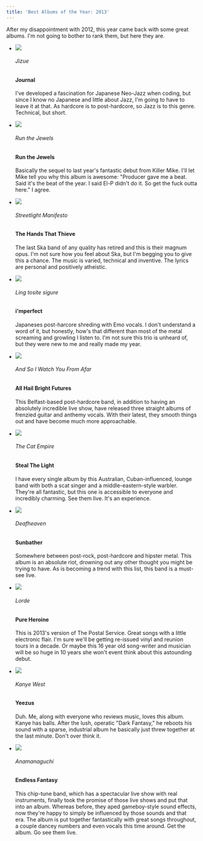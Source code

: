 ```yaml
---
title: 'Best Albums of the Year: 2013'
---
```


After my disappointment with 2012, this year came back with some great albums. I'm not going to bother to rank them, but here they are.

<ul class="albums">
  <li>
    <div class='cover'>
      <img src='/albums/2013/5.jpg' /><div></div>
    </div>
    <div class='content'>
      <h6>Jizue</h6>
      <h4>Journal</h4>
      <p>I've developed a fascination for Japanese Neo-Jazz when coding, but since I know no Japanese and little about Jazz, I'm going to have to leave it at that. As hardcore is to post-hardcore, so Jazz is to this genre. Technical, but short.</p>
    </div>
  </li>
  <li>
    <div class='cover'>
      <img src='/albums/2013/8.jpg' /><div></div>
    </div>
    <div class='content'>
      <h6>Run the Jewels</h6>
      <h4>Run the Jewels</h4>
      <p>Basically the sequel to last year's fantastic debut from Killer Mike. I'll let Mike tell you why this album is awesome: "Producer gave me a beat. Said it's the beat of the year. I said El-P didn't do it. So get the fuck outta here." I agree.</p>
    </div>
  </li>
  <li>
    <div class='cover'>
      <img src='/albums/2013/9.jpg' /><div></div>
    </div>
    <div class='content'>
      <h6>Streetlight Manifesto</h6>
      <h4>The Hands That Thieve</h4>
      <p>The last Ska band of any quality has retired and this is their magnum opus. I'm not sure how you feel about Ska, but I'm begging you to give this a chance. The music is varied, technical and inventive. The lyrics are personal and positively atheistic.</p>
    </div>
  </li>
  <li>
    <div class='cover'>
      <img src='/albums/2013/10.jpg' /><div></div>
    </div>
    <div class='content'>
      <h6>Ling tosite sigure</h6>
      <h4>i'mperfect</h4>
      <p>Japaneses post-harcore shreding with Emo vocals. I don't understand a word of it, but honestly, how's that different than most of the metal screaming and growling I listen to. I'm not sure this trio is unheard of, but they were new to me and really made my year.</p>
    </div>
  </li>
  <li>
    <div class='cover'>
      <img src='/albums/2013/2.jpg' /><div></div>
    </div>
    <div class='content'>
      <h6>And So I Watch You From Afar</h6>
      <h4>All Hail Bright Futures</h4>
      <p>This Belfast-based post-hardcore band, in addition to having an absolutely incredible live show, have released three straight albums of frenzied guitar and anthemy vocals. With their latest, they smooth things out and have become much more approachable.</p>
    </div>
  </li>
  <li>
    <div class='cover'>
      <img src='/albums/2013/3.jpg' /><div></div>
    </div>
    <div class='content'>
      <h6>The Cat Empire</h6>
      <h4>Steal The Light</h4>
      <p>I have every single album by this Australian, Cuban-influenced, lounge band with both a scat singer and a middle-eastern-style warbler. They're all fantastic, but this one is accessible to everyone and incredibly charming. See them live. It's an experience.</p>
    </div>
  </li>
  <li>
    <div class='cover'>
      <img src='/albums/2013/4.jpg' /><div></div>
    </div>
    <div class='content'>
      <h6>Deafheaven</h6>
      <h4>Sunbather</h4>
      <p>Somewhere between post-rock, post-hardcore and hipster metal. This album is an absolute riot, drowning out any other thought you might be trying to have. As is becoming a trend with this list, this band is a must-see live.</p>
    </div>
  </li>
  <li>
    <div class='cover'>
      <img src='/albums/2013/7.jpg' /><div></div>
    </div>
    <div class='content'>
      <h6>Lorde</h6>
      <h4>Pure Heroine</h4>
      <p>This is 2013's version of The Postal Service. Great songs with a little electronic flair. I'm sure we'll be getting re-issued vinyl and reunion tours in a decade. Or maybe this 16 year old song-writer and musician will be so huge in 10 years she won't event think about this astounding debut.</p>
    </div>
  </li>
  <li>
    <div class='cover'>
      <img src='/albums/2013/6.jpg' /><div></div>
    </div>
    <div class='content'>
      <h6>Kanye West</h6>
      <h4>Yeezus</h4>
      <p>Duh. Me, along with everyone who reviews music, loves this album. Kanye has balls. After the lush, operatic "Dark Fantasy," he reboots his sound with a sparse, industrial album he basically just threw together at the last minute. Don't over think it.</p>
    </div>
  </li>
  <li>
    <div class='cover'>
      <img src='/albums/2013/1.jpg' /><div></div>
    </div>
    <div class='content'>
      <h6>Anamanaguchi</h6>
      <h4>Endless Fantasy</h4>
      <p>This chip-tune band, which has a spectacular live show with real instruments, finally took the promise of those live shows and put that into an album. Whereas before, they aped gameboy-style sound effects, now they're happy to simply be influenced by those sounds and that era. The album is put together fantastically with great songs throughout, a couple dancey numbers and even vocals this time around. Get the album. Go see them live.</p>
    </div>
  </li>
</ul>